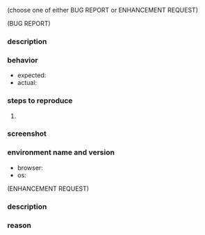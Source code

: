 (choose one of either BUG REPORT or ENHANCEMENT REQUEST)

(BUG REPORT)

### description



### behavior

- expected:
- actual:

### steps to reproduce

1.

### screenshot



### environment name and version

- browser:
- os:

(ENHANCEMENT REQUEST)

### description



### reason

